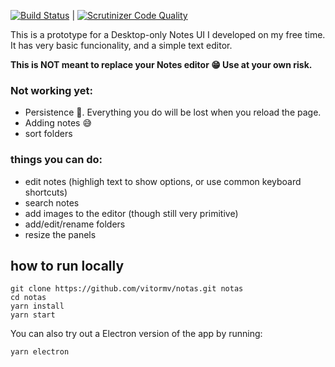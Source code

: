[![Build Status](https://travis-ci.org/vitormv/notas.svg?branch=master)](https://travis-ci.org/vitormv/notas) | [![Scrutinizer Code Quality](https://scrutinizer-ci.com/g/vitormv/notas/badges/quality-score.png?b=master)](https://scrutinizer-ci.com/g/vitormv/notas/?branch=master)

This is a prototype for a Desktop-only Notes UI I developed on my free time. It has very basic funcionality, and a simple text editor.

**This is NOT meant to replace your Notes editor 😁 Use at your own risk.**

### Not working yet:

* Persistence 💾. Everything you do will be lost when you reload the page.
* Adding notes 😅
* sort folders

### things you can do:

* edit notes (highligh text to show options, or use common keyboard shortcuts)
* search notes
* add images to the editor (though still very primitive)
* add/edit/rename folders
* resize the panels


## how to run locally

```
git clone https://github.com/vitormv/notas.git notas
cd notas
yarn install
yarn start
```

You can also try out a Electron version of the app by running:
```
yarn electron
```
